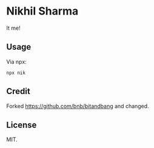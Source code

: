 # Nikhil Sharma #

It me!

## Usage ##

Via npx:

```
npx nik
```

## Credit ##

Forked https://github.com/bnb/bitandbang and changed.

## License ##

MIT.
